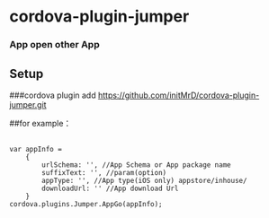 # cordova-plugin-jumper

### App open other App

## Setup

###cordova plugin add https://github.com/initMrD/cordova-plugin-jumper.git

##for example：
<pre>
    <code>
var appInfo =
    {
        urlSchema: '', //App Schema or App package name
        suffixText: '', //param(option)
        appType: '', //App type(iOS only) appstore/inhouse/ 
        downloadUrl: '' //App download Url
    }
cordova.plugins.Jumper.AppGo(appInfo);
    </code>
</pre>
